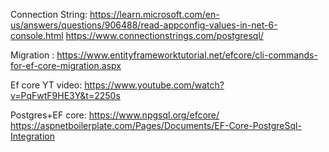 Connection String:  https://learn.microsoft.com/en-us/answers/questions/906488/read-appconfig-values-in-net-6-console.html
  https://www.connectionstrings.com/postgresql/

Migration : https://www.entityframeworktutorial.net/efcore/cli-commands-for-ef-core-migration.aspx

Ef core YT video: https://www.youtube.com/watch?v=PqFwtF9HE3Y&t=2250s

Postgres+EF core: https://www.npgsql.org/efcore/
    https://aspnetboilerplate.com/Pages/Documents/EF-Core-PostgreSql-Integration

